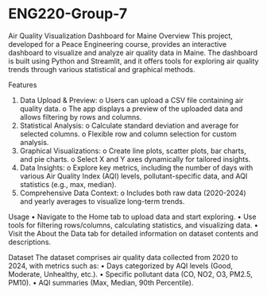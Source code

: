 # ENG220-Group-7
Air Quality Visualization Dashboard for Maine
Overview
This project, developed for a Peace Engineering course, provides an interactive dashboard to visualize and analyze air quality data in Maine. The dashboard is built using Python and Streamlit, and it offers tools for exploring air quality trends through various statistical and graphical methods.

Features
1.	Data Upload & Preview:
o	Users can upload a CSV file containing air quality data.
o	The app displays a preview of the uploaded data and allows filtering by rows and columns.
2.	Statistical Analysis:
o	Calculate standard deviation and average for selected columns.
o	Flexible row and column selection for custom analysis.
3.	Graphical Visualizations:
o	Create line plots, scatter plots, bar charts, and pie charts.
o	Select X and Y axes dynamically for tailored insights.
4.	Data Insights:
o	Explore key metrics, including the number of days with various Air Quality Index (AQI) levels, pollutant-specific data, and AQI statistics (e.g., max, median).
5.	Comprehensive Data Context:
o	Includes both raw data (2020-2024) and yearly averages to visualize long-term trends.

Usage
•	Navigate to the Home tab to upload data and start exploring.
•	Use tools for filtering rows/columns, calculating statistics, and visualizing data.
•	Visit the About the Data tab for detailed information on dataset contents and descriptions.

Dataset
The dataset comprises air quality data collected from 2020 to 2024, with metrics such as:
•	Days categorized by AQI levels (Good, Moderate, Unhealthy, etc.).
•	Specific pollutant data (CO, NO2, O3, PM2.5, PM10).
•	AQI summaries (Max, Median, 90th Percentile).

 
